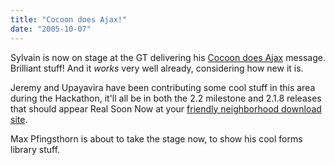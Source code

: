 ```yaml
---
title: "Cocoon does Ajax!"
date: "2005-10-07"
---
```


Sylvain is now on stage at the GT delivering his [Cocoon does Ajax](http://www.cocoongt.org/speakers/sylvain-wallez-and-max-pfingsthorn.html) message. Brilliant stuff! And it _works_ very well already, considering how new it is.

Jeremy and Upayavira have been contributing some cool stuff in this area during the Hackathon, it'll all be in both the 2.2 milestone and 2.1.8 releases that should appear Real Soon Now at your [friendly neighborhood download site](http://cocoon.apache.org/mirror.cgi).

Max Pfingsthorn is about to take the stage now, to show his cool forms library stuff.
